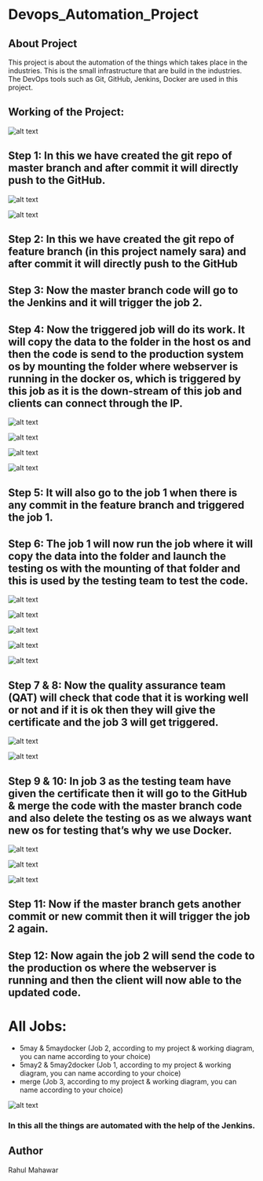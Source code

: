 # Devops_Automation_Project

## About Project
This project is about the automation of the things which takes place in the industries. This is the small infrastructure that are build in the industries. The DevOps tools such as Git, GitHub, Jenkins, Docker are used in this project.

## Working of the Project:

![alt text](https://github.com/Rahul-Mahawar/Devops_Automation_Project/blob/master/workflow.png)

## Step 1: In this we have created the git repo of master branch and after commit it will directly push to the GitHub.

![alt text](https://github.com/Rahul-Mahawar/Devops_Automation_Project/blob/master/hook.png)

![alt text](https://github.com/Rahul-Mahawar/Devops_Automation_Project/blob/master/directory.png)

## Step 2: In this we have created the git repo of feature branch (in this project namely sara) and after commit it will directly push to the GitHub

## Step 3: Now the master branch code will go to the Jenkins and it will trigger the job 2.

## Step 4: Now the triggered job will do its work. It will copy the data to the folder in the host os and then the code is send to the production system os by mounting the folder where webserver is running in the docker os, which is triggered by this job as it is the down-stream of this job and clients can connect through the IP.

![alt text](https://github.com/Rahul-Mahawar/Devops_Automation_Project/blob/master/job1.1.png)

![alt text](https://github.com/Rahul-Mahawar/Devops_Automation_Project/blob/master/job1.2.png)

![alt text](https://github.com/Rahul-Mahawar/Devops_Automation_Project/blob/master/job2.1.png)

![alt text](https://github.com/Rahul-Mahawar/Devops_Automation_Project/blob/master/job2.2.png)

## Step 5: It will also go to the job 1 when there is any commit in the feature branch and triggered the job 1.

## Step 6: The job 1 will now run the job where it will copy the data into the folder and launch the testing os with the mounting of that folder and this is used by the testing team to test the code.

![alt text](https://github.com/Rahul-Mahawar/Devops_Automation_Project/blob/master/worktest1.1.png)

![alt text](https://github.com/Rahul-Mahawar/Devops_Automation_Project/blob/master/worktest1.2.png)

![alt text](https://github.com/Rahul-Mahawar/Devops_Automation_Project/blob/master/worktest1.3.png)

![alt text](https://github.com/Rahul-Mahawar/Devops_Automation_Project/blob/master/testingos1.1.png)

![alt text](https://github.com/Rahul-Mahawar/Devops_Automation_Project/blob/master/testingos1.2.png)

## Step 7 & 8: Now the quality assurance team (QAT) will check that code that it is working well or not and if it is ok then they will give the certificate and the job 3 will get triggered.

![alt text](https://github.com/Rahul-Mahawar/Devops_Automation_Project/blob/master/runcode.png)

![alt text](https://github.com/Rahul-Mahawar/Devops_Automation_Project/blob/master/pycode.png)

## Step 9 & 10: In job 3 as the testing team have given the certificate then it will go to the GitHub & merge the code with the master branch code and also delete the testing os as we always want new os for testing that’s why we use Docker.

![alt text](https://github.com/Rahul-Mahawar/Devops_Automation_Project/blob/master/merge1.1.png)

![alt text](https://github.com/Rahul-Mahawar/Devops_Automation_Project/blob/master/merge1.2.png)

![alt text](https://github.com/Rahul-Mahawar/Devops_Automation_Project/blob/master/merge1.3.png)

## Step 11: Now if the master branch gets another commit or new commit then it will trigger the job 2 again.

## Step 12: Now again the job 2 will send the code to the production os where the webserver is running and then the client will now able to the updated code.

# All Jobs:
- 5may & 5maydocker (Job 2, according to my project & working diagram, you can name according to your choice)
- 5may2 & 5may2docker (Job 1, according to my project & working diagram, you can name according to your choice)
- merge (Job 3, according to my project & working diagram, you can name according to your choice)

![alt text](https://github.com/Rahul-Mahawar/Devops_Automation_Project/blob/master/show.png)

### In this all the things are automated with the help of the Jenkins.

## Author 
Rahul Mahawar
